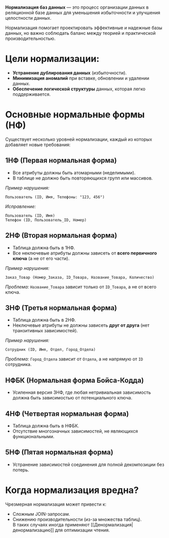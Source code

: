 **Нормализация баз данных** — это процесс организации данных в реляционной базе данных для уменьшения избыточности и улучшения целостности данных.  

Нормализация помогает проектировать эффективные и надежные базы данных, но важно соблюдать баланс между теорией и практической производительностью.
# Цели нормализации:  
- **Устранение дублирования данных** (избыточности).  
- **Минимизация аномалий** при вставке, обновлении и удалении данных.  
- **Обеспечение логической структуры** данных, которая легко поддерживается.  
# Основные нормальные формы (НФ)  
Существует несколько уровней нормализации, каждый из которых добавляет новые требования:  
## 1НФ (Первая нормальная форма)  
   - Все атрибуты должны быть атомарными (неделимыми).  
   - В таблице не должно быть повторяющихся групп или массивов.  

   *Пример нарушения:*  
   ```  
   Пользователь (ID, Имя, Телефоны: "123, 456")  
   ```  
   *Исправление:*  
   ```  
   Пользователь (ID, Имя)  
   Телефон (ID, Пользователь_ID, Номер)  
   ```  
## 2НФ (Вторая нормальная форма)  
   - Таблица должна быть в 1НФ.  
   - Все неключевые атрибуты должны зависеть от **всего первичного ключа** (а не от его части).  

   *Пример нарушения:*  
   ```  
   Заказ_Товар (Номер_Заказа, ID_Товара, Название_Товара, Количество)  
   ```  
   *Проблема:* `Название_Товара` зависит только от `ID_Товара`, а не от всего ключа.  
## 3НФ (Третья нормальная форма)  
   - Таблица должна быть в 2НФ.  
   - Неключевые атрибуты не должны зависеть **друг от друга** (нет транзитивных зависимостей).  

   *Пример нарушения:*  
   ```  
   Сотрудник (ID, Имя, Отдел, Город_Отдела)  
   ```  
   *Проблема:* `Город_Отдела` зависит от `Отдела`, а не напрямую от `ID` сотрудника.  
## НФБК (Нормальная форма Бойса-Кодда)  
   - Усиленная версия 3НФ, где любая нетривиальная зависимость должна быть зависимостью от потенциального ключа.  
## 4НФ (Четвертая нормальная форма)  
   - Таблица должна быть в НФБК.  
   - Отсутствие многозначных зависимостей, не являющихся функциональными.  
## 5НФ (Пятая нормальная форма)  
   - Устранение зависимостей соединения для полной декомпозиции без потерь.  
# Когда нормализация вредна?  
Чрезмерная нормализация может привести к:  
- Сложным JOIN-запросам.  
- Снижению производительности (из-за множества таблиц).  
В таких случаях иногда применяют [[Денормализация|денормализацию]] для оптимизации чтения. 

